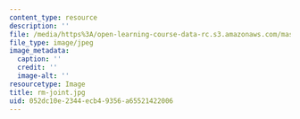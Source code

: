 ```yaml
---
content_type: resource
description: ''
file: /media/https%3A/open-learning-course-data-rc.s3.amazonaws.com/mas-962-special-topics-new-textiles-spring-2010/052dc10e2344ecb49356a65521422006_rm-joint.jpg
file_type: image/jpeg
image_metadata:
  caption: ''
  credit: ''
  image-alt: ''
resourcetype: Image
title: rm-joint.jpg
uid: 052dc10e-2344-ecb4-9356-a65521422006
---
```

